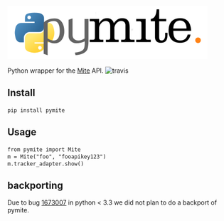 ![pymite logo](https://raw.githubusercontent.com/damnit/pymite/master/docs/pymite-logo.png)

Python wrapper for the [Mite](https://mite.yo.lk) API. ![travis](https://travis-ci.org/damnit/pymite.svg)

## Install

    pip install pymite

## Usage

    from pymite import Mite
    m = Mite("foo", "fooapikey123")
    m.tracker_adapter.show()

## backporting ##
Due to bug [1673007](https://bugs.python.org/issue1673007) in python < 3.3 we
did not plan to do a backport of pymite.
